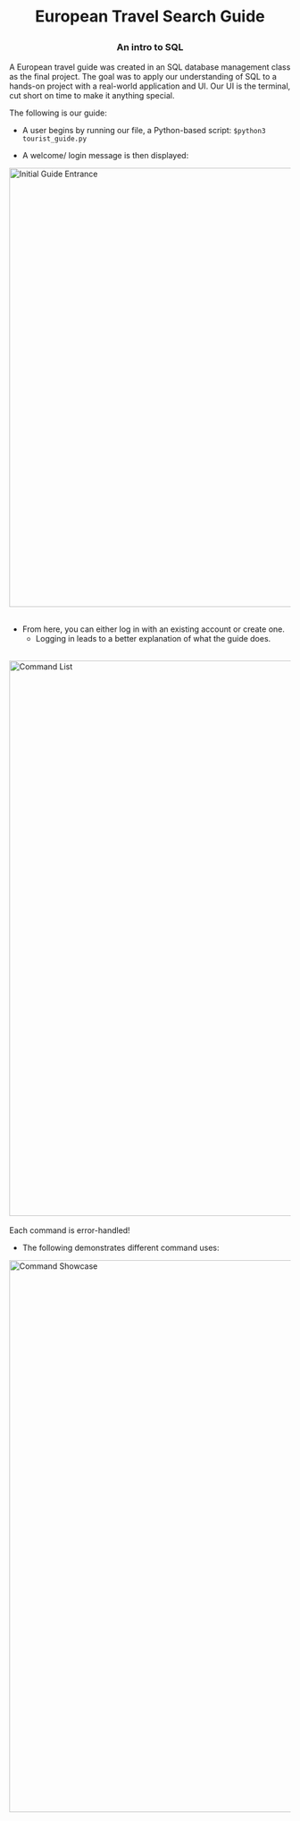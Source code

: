 <h1>
  <p align="center">
    European Travel Search Guide
  </p>
</h1>

<h3>
  <p align="center">
    <b>An intro to SQL</b>
  </p>
</h3>

A European travel guide was created in an SQL database management class as the final project.
The goal was to apply our understanding of SQL to a hands-on project with a real-world application and UI. Our UI is the terminal, cut short on time to make it anything special.

The following is our guide:

- A user begins by running our file, a Python-based script:
```$python3 tourist_guide.py```

- A welcome/ login message is then displayed:

<img width="785" alt="Initial Guide Entrance" src="https://github.com/mrm6632/travelSearch/assets/70181314/6493340d-f0fc-48ed-be8f-0495343b75ae">
<br/><br/>


- From here, you can either log in with an existing account or create one.
  - Logging in leads to a better explanation of what the guide does.
<br/><br/>
<img width="993" alt="Command List" src="https://github.com/mrm6632/travelSearch/assets/70181314/49e65c96-f289-4037-a8c3-5c1882eab205">
<br/><br/>
Each command is error-handled!

- The following demonstrates different command uses:

<img width="987" alt="Command Showcase" src="https://github.com/mrm6632/travelSearch/assets/70181314/49dfe12c-aeae-4878-9bf3-da3ec0ec1f58">
